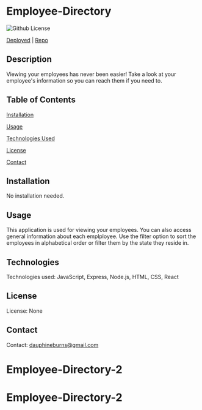 # Employee-Directory

![Github License](https://img.shields.io/badge/license-none-blue.svg)

<!-- <img src="Assets/four.png"> -->

[Deployed](https://burnsgirl.github.io/Employee-Directory/)   |    [Repo](https://github.com/burnsgirl)



## Description
Viewing your employees has never been easier! Take a look at your employee's information so you can reach them if you need to.

## Table of Contents
[Installation](#installation)

[Usage](#usage)

[Technologies Used](#technologies)

[License](#license)

[Contact](#contact)

## Installation
No installation needed.

## Usage
This application is used for viewing your employees. You can also access general information about each emplployee. Use the filter option to sort the employees in alphabetical order or filter them by the state they reside in.

## Technologies
Technologies used: JavaScript, Express, Node.js, HTML, CSS, React

## License
License: None

## Contact
Contact: 
dauphineburns@gmail.com
# Employee-Directory-2
# Employee-Directory-2
